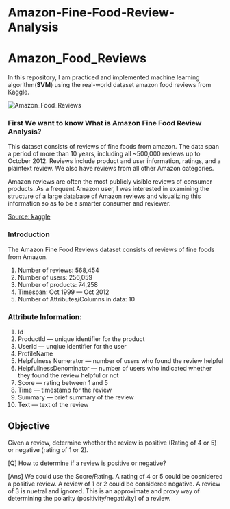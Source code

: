 # Amazon-Fine-Food-Review-Analysis

# Amazon_Food_Reviews
In this repository, I am practiced and implemented  machine learning algorithm(**SVM**) using the real-world dataset amazon food reviews from Kaggle.

![Amazon_Food_Reviews](https://miro.medium.com/max/523/1*bXDiOoCFTSJJdTQ7JbuijQ.png)



### First We want to know What is Amazon Fine Food Review Analysis?
This dataset consists of reviews of fine foods from amazon. The data span a period of more than 10 years, including all ~500,000 reviews up to October 2012. Reviews include product and user information, ratings, and a plaintext review. We also have reviews from all other Amazon categories.

Amazon reviews are often the most publicly visible reviews of consumer products. As a frequent Amazon user, I was interested in examining the structure of a large database of Amazon reviews and visualizing this information so as to be a smarter consumer and reviewer.

[Source: kaggle]( https://www.kaggle.com/snap/amazon-fine-food-reviews)

### Introduction

The Amazon Fine Food Reviews dataset consists of reviews of fine foods from Amazon.

1. Number of reviews: 568,454
2. Number of users: 256,059
3. Number of products: 74,258
4. Timespan: Oct 1999 — Oct 2012
5. Number of Attributes/Columns in data: 10

### Attribute Information:
1. Id
2. ProductId — unique identifier for the product
3. UserId — unqiue identifier for the user
4. ProfileName
5. Helpfulness Numerator — number of users who found the review helpful
6. HelpfullnessDenominator — number of users who indicated whether they found the review helpful or not
7. Score — rating between 1 and 5
8. Time — timestamp for the review
9. Summary — brief summary of the review
10. Text — text of the review

## Objective
Given a review, determine whether the review is positive (Rating of 4 or 5) or negative (rating of 1 or 2).

[Q] How to determine if a review is positive or negative?

[Ans] We could use the Score/Rating. A rating of 4 or 5 could be cosnidered a positive review. A review of 1 or 2 could be considered negative. A review of 3 is nuetral and ignored. This is an approximate and proxy way of determining the polarity (positivity/negativity) of a review.
